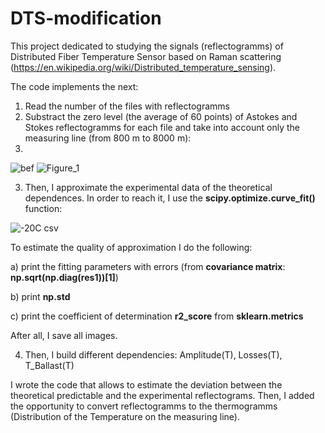 # DTS-modification
This project dedicated to studying the signals (reflectogramms) of Distributed Fiber Temperature Sensor based on Raman scattering (https://en.wikipedia.org/wiki/Distributed_temperature_sensing).

The code implements the next:
1) Read the number of the files with reflectogramms
2) Substract the zero level (the average of 60 points) of Astokes and Stokes reflectogramms for each file and take into account only the measuring line (from 800 m to 8000 m):
3) 
![bef](https://user-images.githubusercontent.com/87599571/170989883-aad6937f-6c0e-48b3-828b-fbd314d73612.png) ![Figure_1](https://user-images.githubusercontent.com/87599571/170989541-4ed7bc2d-1f93-4bcc-94ee-dac95d9f4e1a.png)

3) Then, I approximate the experimental data of the theoretical dependences. In order to reach it, I use the **scipy.optimize.curve_fit()** function:

![-20C csv](https://user-images.githubusercontent.com/87599571/171042837-7c8db85c-2247-490f-b4c9-d17d5c89d0c0.png)

To estimate the quality of approximation I do the following:

 a) print the fitting parameters with errors (from **covariance matrix**: **np.sqrt(np.diag(res1))[1]**)
 
 b) print **np.std**
 
 c) print the coefficient of determination **r2_score** from **sklearn.metrics**
 
After all, I save all images.

4) Then, I build different dependencies: Amplitude(T), Losses(T), T_Ballast(T)  

 
I wrote the code that allows to estimate the deviation between the theoretical predictable and the experimental reflectograms. Then, I added the opportunity to convert reflectogramms to the thermogramms (Distribution of the Temperature on the measuring line). 
